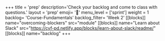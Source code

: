 +++
title = 'prep'
description='Check your backlog and come to class with questions.'
layout = 'prep'
emoji= '📝'
menu_level = ['sprint']
weight = 1
backlog= 'Course-Fundamentals'
backlog_filter= 'Week 2'
[[blocks]]
name="overcoming-blockers"
src="module"
[[blocks]]
name="Learn about Slack"
src="https://cyf-pd.netlify.app/blocks/learn-about-slack/readme/"
[[blocks]]
name="backlog"
+++
